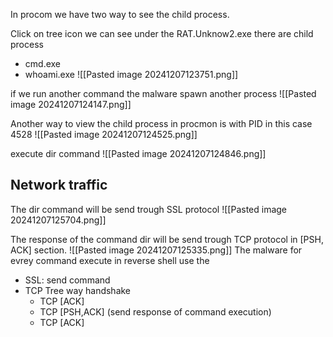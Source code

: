 In procom we have two way to see the child process.

Click on tree icon we can see under the RAT.Unknow2.exe there are child process
- cmd.exe
- whoami.exe
![[Pasted image 20241207123751.png]]

if we run another command the malware spawn another process
![[Pasted image 20241207124147.png]]

Another way to view the child process in procmon is with PID in this case 4528
![[Pasted image 20241207124525.png]]

execute dir command
![[Pasted image 20241207124846.png]]

## Network traffic
The dir command will be send trough SSL protocol 
![[Pasted image 20241207125704.png]]

The response of the command dir will be send trough TCP protocol in [PSH, ACK] section. 
![[Pasted image 20241207125335.png]]
The malware for evrey command execute in reverse shell use the 
- SSL: send command
- TCP Tree way handshake
	- TCP [ACK]
	- TCP [PSH,ACK] (send response of command execution)
	- TCP [ACK]